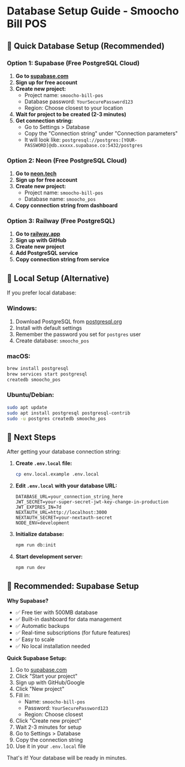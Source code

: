 # Database Setup Guide - Smoocho Bill POS

## 🚀 Quick Database Setup (Recommended)

### **Option 1: Supabase (Free PostgreSQL Cloud)**

1. **Go to [supabase.com](https://supabase.com)**
2. **Sign up for free account**
3. **Create new project:**
   - Project name: `smoocho-bill-pos`
   - Database password: `YourSecurePassword123`
   - Region: Choose closest to your location
4. **Wait for project to be created (2-3 minutes)**
5. **Get connection string:**
   - Go to Settings > Database
   - Copy the "Connection string" under "Connection parameters"
   - It will look like: `postgresql://postgres:[YOUR-PASSWORD]@db.xxxxx.supabase.co:5432/postgres`

### **Option 2: Neon (Free PostgreSQL Cloud)**

1. **Go to [neon.tech](https://neon.tech)**
2. **Sign up for free account**
3. **Create new project:**
   - Project name: `smoocho-bill-pos`
   - Database name: `smoocho_pos`
4. **Copy connection string from dashboard**

### **Option 3: Railway (Free PostgreSQL)**

1. **Go to [railway.app](https://railway.app)**
2. **Sign up with GitHub**
3. **Create new project**
4. **Add PostgreSQL service**
5. **Copy connection string from service**

## 🔧 Local Setup (Alternative)

If you prefer local database:

### **Windows:**
1. Download PostgreSQL from [postgresql.org](https://www.postgresql.org/download/windows/)
2. Install with default settings
3. Remember the password you set for `postgres` user
4. Create database: `smoocho_pos`

### **macOS:**
```bash
brew install postgresql
brew services start postgresql
createdb smoocho_pos
```

### **Ubuntu/Debian:**
```bash
sudo apt update
sudo apt install postgresql postgresql-contrib
sudo -u postgres createdb smoocho_pos
```

## 📝 Next Steps

After getting your database connection string:

1. **Create `.env.local` file:**
   ```bash
   cp env.local.example .env.local
   ```

2. **Edit `.env.local` with your database URL:**
   ```env
   DATABASE_URL=your_connection_string_here
   JWT_SECRET=your-super-secret-jwt-key-change-in-production
   JWT_EXPIRES_IN=7d
   NEXTAUTH_URL=http://localhost:3000
   NEXTAUTH_SECRET=your-nextauth-secret
   NODE_ENV=development
   ```

3. **Initialize database:**
   ```bash
   npm run db:init
   ```

4. **Start development server:**
   ```bash
   npm run dev
   ```

## 🎯 Recommended: Supabase Setup

**Why Supabase?**
- ✅ Free tier with 500MB database
- ✅ Built-in dashboard for data management
- ✅ Automatic backups
- ✅ Real-time subscriptions (for future features)
- ✅ Easy to scale
- ✅ No local installation needed

**Quick Supabase Setup:**
1. Go to [supabase.com](https://supabase.com)
2. Click "Start your project"
3. Sign up with GitHub/Google
4. Click "New project"
5. Fill in:
   - Name: `smoocho-bill-pos`
   - Password: `YourSecurePassword123`
   - Region: Choose closest
6. Click "Create new project"
7. Wait 2-3 minutes for setup
8. Go to Settings > Database
9. Copy the connection string
10. Use it in your `.env.local` file

That's it! Your database will be ready in minutes.
